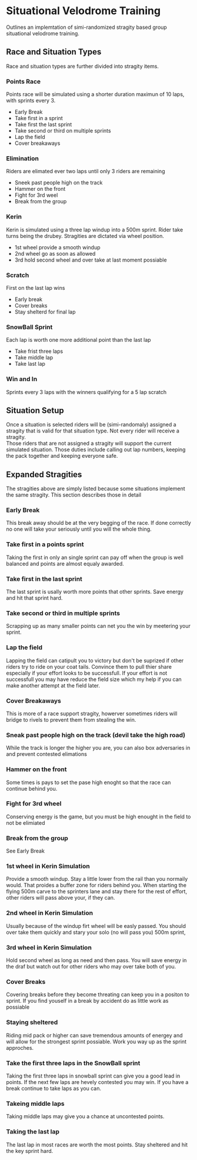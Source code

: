 # Situational Velodrome Training
Outlines an implemtation of simi-randomized stragity based group situational velodrome training.

## Race and Situation Types
Race and situation types are further divided into stragity items.

### Points Race
Points race will be simulated using a shorter duration maximun of 10 laps, with sprints every 3.
- Early Break
- Take first in a sprint
- Take first the last sprint
- Take second or third on multiple sprints
- Lap the field
- Cover breakaways

### Elimination
Riders are elimated ever two laps until only 3 riders are remaining
- Sneek past people high on the track
- Hammer on the front
- Fight for 3rd weel
- Break from the group

### Kerin
Kerin is simulated using a three lap windup into a 500m sprint.  Rider take turns being the drubey.  Stragities are dictated via wheel position.
- 1st wheel provide a smooth windup
- 2nd wheel go as soon as allowed
- 3rd hold second wheel and over take at last moment possiable


### Scratch
First on the last lap wins
- Early break
- Cover breaks
- Stay shelterd for final lap

### SnowBall Sprint
Each lap is worth one more additional point than the last lap
- Take frist three laps
- Take middle lap
- Take last lap

### Win and In
Sprints every 3 laps with the winners qualifying for a 5 lap scratch


## Situation Setup
Once a situation is selected riders will be (simi-randomaly) assigned a stragity that is valid for that situation type.  Not every rider will receive a stragity.  
Those riders that are not assigned a stragity will support the current simulated situation.  Those duties include calling out lap numbers, keeping the pack together and keeping everyone safe.

## Expanded Stragities
The stragities above are simply listed because some situations implement the same stragity.  This section describes those in detail

### Early Break
This break away should be at the very begging of the race.  If done correctly no one will take your seriously until you will the whole thing.

### Take first in a points sprint
Taking the first in only an single sprint can pay off when the group is well balanced and points are almost equaly awarded.

### Take first in the last sprint
The last sprint is usally worth more points that other sprints.  Save energy and hit that sprint hard.

### Take second or third in multiple sprints
Scrapping up as many smaller points can net you the win by meetering your sprint.

### Lap the field
Lapping the field can catipult you to victory but don't be suprized if other riders try to ride on your coat tails.  Convince them to pull thier share especially if your effort looks to be successfull.
If your effort is not successfull you may have reduce the field size which my help if you can make another attempt at the field later.

### Cover Breakaways
This is more of a race support stragity, howerver sometimes riders will bridge to rivels to prevent them from stealing the win.

### Sneak past people high on the track (devil take the high road)
While the track is longer the higher you are, you can also box adversaries in and prevent contested elimations

### Hammer on the front
Some times is pays to set the pase high enoght so that the race can continue behind you.

### Fight for 3rd wheel
Conserving energy is the game, but you must be high enought in the field to not be elimiated

### Break from the group
See Early Break

### 1st wheel in Kerin Simulation
Provide a smooth windup.  Stay a little lower from the rail than you normaily would.  That proides a buffer zone for riders behind you.
When starting the flying 500m carve to the sprinters lane and stay there for the rest of effort, other riders will pass above your, if they can.

### 2nd wheel in Kerin Simulation
Usually because of the windup firt wheel will be easly passed.  You should over take them quickly and stary your solo (no will pass you) 500m sprint,

### 3rd wheel in Kerin Simulation
Hold second wheel as long as need and then pass.  You will save energy in the draf but watch out for other riders who may over take both of you.

### Cover Breaks
Covering breaks before they become threating can keep you in a positon to sprint.  If you find youself in a break by accident do as little work as possiable

### Staying sheltered
Riding mid pack or higher can save tremendous amounts of energey and will allow for the strongest sprint possiable.  Work you way up as the sprint approches.

### Take the first three laps in the SnowBall sprint
Taking the first three laps in snowball sprint can give you a good lead in points.  If the next few laps are hevely contested you may win.  If you have a break continue to take laps as you can.

### Takeing middle laps
Taking middle laps may give you a chance at uncontested points.

### Taking the last lap
The last lap in most races are worth the most points.  Stay sheltered and hit the key sprint hard.

